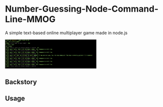 # Number-Guessing-Node-Command-Line-MMOG
A simple text-based online multiplayer game made in node.js 


<img src="./Number-Guessing-Game-Screenshot.png" width="300px"/>


## Backstory


## Usage




